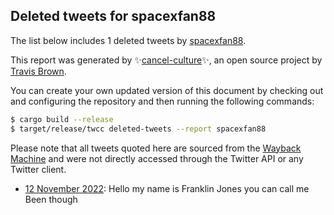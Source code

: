 ## Deleted tweets for spacexfan88

The list below includes 1 deleted tweets by
[spacexfan88](https://twitter.com/spacexfan88).



This report was generated by ✨[cancel-culture](https://github.com/travisbrown/cancel-culture)✨,
an open source project by [Travis Brown](https://twitter.com/travisbrown).

You can create your own updated version of this document by checking out and configuring the
repository and then running the following commands:

```bash
$ cargo build --release
$ target/release/twcc deleted-tweets --report spacexfan88
```

Please note that all tweets quoted here are sourced from the
[Wayback Machine](https://web.archive.org) and were not directly accessed through the Twitter API or
any Twitter client.

* [12 November 2022](https://web.archive.org/web/20221112014907/https://twitter.com/spacexfan88/status/1591246682351894528): Hello my name is Franklin Jones you can call me Been though <!--1591246682351894528-->

